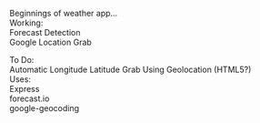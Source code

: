 Beginnings of weather app...
<br>
Working:
<br>Forecast Detection
<br>Google Location Grab


To Do:
<br>
Automatic Longitude Latitude Grab Using Geolocation (HTML5?)
<br>
Uses:
<br>Express
<br>forecast.io
<br>google-geocoding
